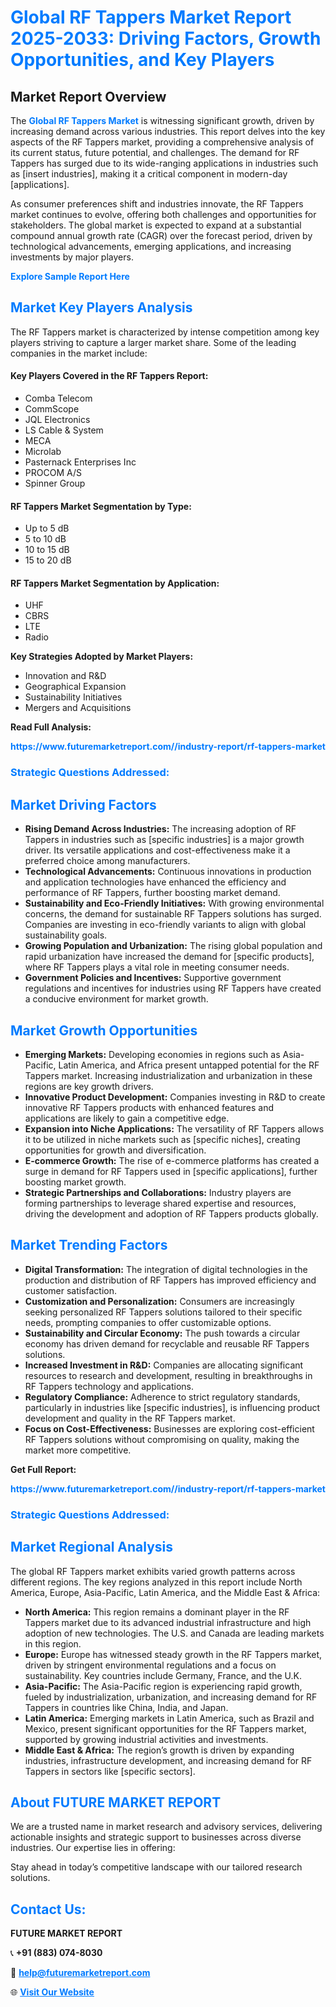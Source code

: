 <h1 style="color: #007BFF;">Global RF Tappers Market Report 2025-2033: Driving Factors, Growth Opportunities, and Key Players</h1>

<section id="overview">
<h2>Market Report Overview</h2>
<p>The <a href="https://www.futuremarketreport.com//industry-report/rf-tappers-market" style="color: #007BFF; text-decoration: none;"><strong>Global RF Tappers Market</strong></a> is witnessing significant growth, driven by increasing demand across various industries. This report delves into the key aspects of the RF Tappers market, providing a comprehensive analysis of its current status, future potential, and challenges. The demand for RF Tappers has surged due to its wide-ranging applications in industries such as [insert industries], making it a critical component in modern-day [applications].</p>
<p>As consumer preferences shift and industries innovate, the RF Tappers market continues to evolve, offering both challenges and opportunities for stakeholders. The global market is expected to expand at a substantial compound annual growth rate (CAGR) over the forecast period, driven by technological advancements, emerging applications, and increasing investments by major players.</p>
</section>

<section id="overview">
<p><a href="https://www.futuremarketreport.com//request-sample/reportId=47417" style="color: #007BFF; text-decoration: none;"><strong>Explore Sample Report Here</strong></a></p>
</section>

<section id="key-players">
<h2 style="color: #007BFF;">Market Key Players Analysis</h2>
<p>The RF Tappers market is characterized by intense competition among key players striving to capture a larger market share. Some of the leading companies in the market include:</p>
<h4>Key Players Covered in the RF Tappers Report:</h4>
<ul><li>Comba Telecom</li><li>CommScope</li><li>JQL Electronics</li><li>LS Cable &amp; System</li><li>MECA</li><li>Microlab</li><li>Pasternack Enterprises Inc</li><li>PROCOM A/S</li><li>Spinner Group</li></ul>
<h4>RF Tappers Market Segmentation by Type:</h4>
<ul><li>Up to 5 dB</li><li>5 to 10 dB</li><li>10 to 15 dB</li><li>15 to 20 dB</li></ul>

<h4>RF Tappers Market Segmentation by Application:</h4>
<ul><li>UHF</li><li>CBRS</li><li>LTE</li><li>Radio</li></ul>
<p><strong>Key Strategies Adopted by Market Players:</strong></p>
<ul>
<li>Innovation and R&D</li>
<li>Geographical Expansion</li>
<li>Sustainability Initiatives</li>
<li>Mergers and Acquisitions</li>
</ul>
</section>

<section>
<p><strong>Read Full Analysis: </strong></p><a href="https://www.futuremarketreport.com//industry-report/rf-tappers-market" style="color: #007BFF; text-decoration: none;"><strong>https://www.futuremarketreport.com//industry-report/rf-tappers-market</strong></a>
<h3 style="color: #007BFF;">Strategic Questions Addressed:</h3>
</section>

<section id="driving-factors">
<h2 style="color: #007BFF;">Market Driving Factors</h2>
<ul>
<li><strong>Rising Demand Across Industries:</strong> The increasing adoption of RF Tappers in industries such as [specific industries] is a major growth driver. Its versatile applications and cost-effectiveness make it a preferred choice among manufacturers.</li>
<li><strong>Technological Advancements:</strong> Continuous innovations in production and application technologies have enhanced the efficiency and performance of RF Tappers, further boosting market demand.</li>
<li><strong>Sustainability and Eco-Friendly Initiatives:</strong> With growing environmental concerns, the demand for sustainable RF Tappers solutions has surged. Companies are investing in eco-friendly variants to align with global sustainability goals.</li>
<li><strong>Growing Population and Urbanization:</strong> The rising global population and rapid urbanization have increased the demand for [specific products], where RF Tappers plays a vital role in meeting consumer needs.</li>
<li><strong>Government Policies and Incentives:</strong> Supportive government regulations and incentives for industries using RF Tappers have created a conducive environment for market growth.</li>
</ul>
</section>

<section id="growth-opportunities">
<h2 style="color: #007BFF;">Market Growth Opportunities</h2>
<ul>
<li><strong>Emerging Markets:</strong> Developing economies in regions such as Asia-Pacific, Latin America, and Africa present untapped potential for the RF Tappers market. Increasing industrialization and urbanization in these regions are key growth drivers.</li>
<li><strong>Innovative Product Development:</strong> Companies investing in R&D to create innovative RF Tappers products with enhanced features and applications are likely to gain a competitive edge.</li>
<li><strong>Expansion into Niche Applications:</strong> The versatility of RF Tappers allows it to be utilized in niche markets such as [specific niches], creating opportunities for growth and diversification.</li>
<li><strong>E-commerce Growth:</strong> The rise of e-commerce platforms has created a surge in demand for RF Tappers used in [specific applications], further boosting market growth.</li>
<li><strong>Strategic Partnerships and Collaborations:</strong> Industry players are forming partnerships to leverage shared expertise and resources, driving the development and adoption of RF Tappers products globally.</li>
</ul>
</section>

<section id="trending-factors">
<h2 style="color: #007BFF;">Market Trending Factors</h2>
<ul>
<li><strong>Digital Transformation:</strong> The integration of digital technologies in the production and distribution of RF Tappers has improved efficiency and customer satisfaction.</li>
<li><strong>Customization and Personalization:</strong> Consumers are increasingly seeking personalized RF Tappers solutions tailored to their specific needs, prompting companies to offer customizable options.</li>
<li><strong>Sustainability and Circular Economy:</strong> The push towards a circular economy has driven demand for recyclable and reusable RF Tappers solutions.</li>
<li><strong>Increased Investment in R&D:</strong> Companies are allocating significant resources to research and development, resulting in breakthroughs in RF Tappers technology and applications.</li>
<li><strong>Regulatory Compliance:</strong> Adherence to strict regulatory standards, particularly in industries like [specific industries], is influencing product development and quality in the RF Tappers market.</li>
<li><strong>Focus on Cost-Effectiveness:</strong> Businesses are exploring cost-efficient RF Tappers solutions without compromising on quality, making the market more competitive.</li>
</ul>
</section>

<section>
<p><strong>Get Full Report: </strong></p><a href="https://www.futuremarketreport.com//industry-report/rf-tappers-market" style="color: #007BFF; text-decoration: none;"><strong>https://www.futuremarketreport.com//industry-report/rf-tappers-market</strong></a>
<h3 style="color: #007BFF;">Strategic Questions Addressed:</h3>
</section>


<section id="regional-analysis">
<h2 style="color: #007BFF;">Market Regional Analysis</h2>
<p>The global RF Tappers market exhibits varied growth patterns across different regions. The key regions analyzed in this report include North America, Europe, Asia-Pacific, Latin America, and the Middle East & Africa:</p>
<ul>
<li><strong>North America:</strong> This region remains a dominant player in the RF Tappers market due to its advanced industrial infrastructure and high adoption of new technologies. The U.S. and Canada are leading markets in this region.</li>
<li><strong>Europe:</strong> Europe has witnessed steady growth in the RF Tappers market, driven by stringent environmental regulations and a focus on sustainability. Key countries include Germany, France, and the U.K.</li>
<li><strong>Asia-Pacific:</strong> The Asia-Pacific region is experiencing rapid growth, fueled by industrialization, urbanization, and increasing demand for RF Tappers in countries like China, India, and Japan.</li>
<li><strong>Latin America:</strong> Emerging markets in Latin America, such as Brazil and Mexico, present significant opportunities for the RF Tappers market, supported by growing industrial activities and investments.</li>
<li><strong>Middle East & Africa:</strong> The region’s growth is driven by expanding industries, infrastructure development, and increasing demand for RF Tappers in sectors like [specific sectors].</li>
</ul>
</section>

<footer>
<h2 style="color: #007BFF;">About FUTURE MARKET REPORT</h2>
<p>We are a trusted name in market research and advisory services, delivering actionable insights and strategic support to businesses across diverse industries. Our expertise lies in offering:</p>

<p>Stay ahead in today’s competitive landscape with our tailored research solutions.</p>

<h2 style="color: #007BFF;">Contact Us:</h2>
<p><strong>FUTURE MARKET REPORT</strong></p>
<p>📞 <strong>+91 (883) 074-8030</strong></p>
<p>📧 <strong><a href="mailto:help@futuremarketreport.com" style="color: #007BFF;">help@futuremarketreport.com</a></strong></p>
<p>🌐 <strong><a href="https://www.futuremarketreport.com/" style="color: #007BFF;">Visit Our Website</a></strong></p>
</footer>